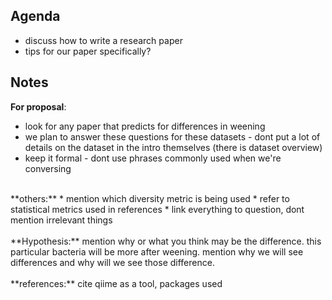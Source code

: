 ## Agenda
* discuss how to write a research paper
* tips for our paper specifically?

## Notes
**For proposal**:
* look for any paper that predicts for differences in weening 
* we plan to answer these questions for these datasets - dont put a lot of details on the dataset in the intro themselves (there is dataset overview)
* keep it formal  - dont use phrases commonly used when we're conversing
<br>
**others:** 
* mention which diversity metric is being used 
* refer to statistical metrics used in references
* link everything to question, dont mention irrelevant things
<br>
<br>
**Hypothesis:** mention why or what you think may be the difference. this particular bacteria will be more after weening. mention why we will see differences and why will we see those difference.
<br>
<br>
**references:** cite qiime as a tool, packages used 

